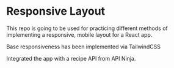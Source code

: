 # Responsive Layout

This repo is going to be used for practicing different methods of implementing a responsive, mobile layout for a React app.

Base responsiveness has been implemented via TailwindCSS

Integrated the app with a recipe API from API Ninja.